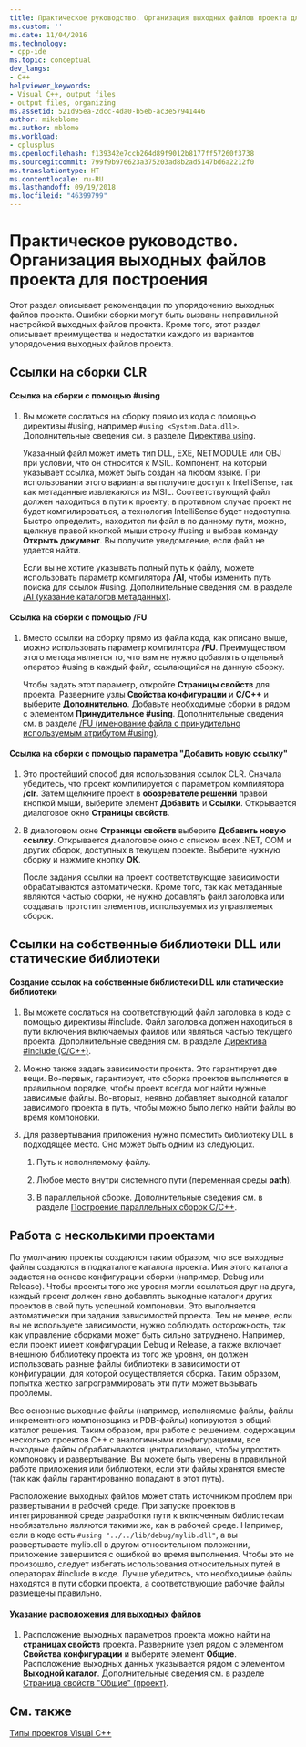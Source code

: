 ```yaml
---
title: Практическое руководство. Организация выходных файлов проекта для сборки | Документы Майкрософт
ms.custom: ''
ms.date: 11/04/2016
ms.technology:
- cpp-ide
ms.topic: conceptual
dev_langs:
- C++
helpviewer_keywords:
- Visual C++, output files
- output files, organizing
ms.assetid: 521d95ea-2dcc-4da0-b5eb-ac3e57941446
author: mikeblome
ms.author: mblome
ms.workload:
- cplusplus
ms.openlocfilehash: f139342e7ccb264d89f9012b8177ff57260f3738
ms.sourcegitcommit: 799f9b976623a375203ad8b2ad5147bd6a2212f0
ms.translationtype: HT
ms.contentlocale: ru-RU
ms.lasthandoff: 09/19/2018
ms.locfileid: "46399799"
---
```

# <a name="how-to-organize-project-output-files-for-builds"></a>Практическое руководство. Организация выходных файлов проекта для построения

Этот раздел описывает рекомендации по упорядочению выходных файлов проекта. Ошибки сборки могут быть вызваны неправильной настройкой выходных файлов проекта. Кроме того, этот раздел описывает преимущества и недостатки каждого из вариантов упорядочения выходных файлов проекта.

## <a name="referencing-clr-assemblies"></a>Ссылки на сборки CLR

#### <a name="to-reference-assemblies-with-using"></a>Ссылка на сборки с помощью #using

1. Вы можете сослаться на сборку прямо из кода с помощью директивы #using, например `#using <System.Data.dll>`. Дополнительные сведения см. в разделе [Директива using](../preprocessor/hash-using-directive-cpp.md).

   Указанный файл может иметь тип DLL, EXE, NETMODULE или OBJ при условии, что он относится к MSIL. Компонент, на который указывает ссылка, может быть создан на любом языке. При использовании этого варианта вы получите доступ к IntelliSense, так как метаданные извлекаются из MSIL. Соответствующий файл должен находиться в пути к проекту; в противном случае проект не будет компилироваться, а технология IntelliSense будет недоступна. Быстро определить, находится ли файл в по данному пути, можно, щелкнув правой кнопкой мыши строку #using и выбрав команду **Открыть документ**. Вы получите уведомление, если файл не удается найти.

   Если вы не хотите указывать полный путь к файлу, можете использовать параметр компилятора **/AI**, чтобы изменить путь поиска для ссылок #using. Дополнительные сведения см. в разделе [/AI (указание каталогов метаданных)](../build/reference/ai-specify-metadata-directories.md).

#### <a name="to-reference-assemblies-with-fu"></a>Ссылка на сборки с помощью /FU

1. Вместо ссылки на сборку прямо из файла кода, как описано выше, можно использовать параметр компилятора **/FU**. Преимуществом этого метода является то, что вам не нужно добавлять отдельный оператор #using в каждый файл, ссылающийся на данную сборку.

   Чтобы задать этот параметр, откройте **Страницы свойств** для проекта. Разверните узлы **Свойства конфигурации** и **C/C++** и выберите **Дополнительно**. Добавьте необходимые сборки в рядом с элементом **Принудительное #using**. Дополнительные сведения см. в разделе [/FU (именование файла с принудительно используемым атрибутом #using)](../build/reference/fu-name-forced-hash-using-file.md).

#### <a name="to-reference-assemblies-with-add-new-reference"></a>Ссылка на сборки с помощью параметра "Добавить новую ссылку"

1. Это простейший способ для использования ссылок CLR. Сначала убедитесь, что проект компилируется с параметром компилятора **/clr**. Затем щелкните проект в **обозревателе решений** правой кнопкой мыши, выберите элемент **Добавить** и **Ссылки**. Открывается диалоговое окно **Страницы свойств**.

1. В диалоговом окне **Страницы свойств** выберите **Добавить новую ссылку**. Открывается диалоговое окно с списком всех .NET, COM и других сборок, доступных в текущем проекте. Выберите нужную сборку и нажмите кнопку **ОК**.

   После задания ссылки на проект соответствующие зависимости обрабатываются автоматически. Кроме того, так как метаданные являются частью сборки, не нужно добавлять файл заголовка или создавать прототип элементов, используемых из управляемых сборок.

## <a name="referencing-native-dlls-or-static-libraries"></a>Ссылки на собственные библиотеки DLL или статические библиотеки

#### <a name="to-reference-native-dlls-or-static-libraries"></a>Создание ссылок на собственные библиотеки DLL или статические библиотеки

1. Вы можете сослаться на соответствующий файл заголовка в коде с помощью директивы #include. Файл заголовка должен находиться в пути включения включаемых файлов или являться частью текущего проекта. Дополнительные сведения см. в разделе [Директива #include (C/C++)](../preprocessor/hash-include-directive-c-cpp.md).

1. Можно также задать зависимости проекта. Это гарантирует две вещи. Во-первых, гарантирует, что сборка проектов выполняется в правильном порядке, чтобы проект всегда мог найти нужные зависимые файлы. Во-вторых, неявно добавляет выходной каталог зависимого проекта в путь, чтобы можно было легко найти файлы во время компоновки.

1. Для развертывания приложения нужно поместить библиотеку DLL в подходящее место. Оно может быть одним из следующих.

   1. Путь к исполняемому файлу.

   1. Любое место внутри системного пути (переменная среды **path**).

   1. В параллельной сборке. Дополнительные сведения см. в разделе [Построение параллельных сборок C/C++](../build/building-c-cpp-side-by-side-assemblies.md).

## <a name="working-with-multiple-projects"></a>Работа с несколькими проектами

По умолчанию проекты создаются таким образом, что все выходные файлы создаются в подкаталоге каталога проекта. Имя этого каталога задается на основе конфигурации сборки (например, Debug или Release). Чтобы проекты того же уровня могли ссылаться друг на друга, каждый проект должен явно добавлять выходные каталоги других проектов в свой путь успешной компоновки. Это выполняется автоматически при задании зависимостей проекта. Тем не менее, если вы не используете зависимости, нужно соблюдать осторожность, так как управление сборками может быть сильно затруднено. Например, если проект имеет конфигурации Debug и Release, а также включает внешнюю библиотеку проекта из того же уровня, он должен использовать разные файлы библиотеки в зависимости от конфигурации, для которой осуществляется сборка. Таким образом, попытка жестко запрограммировать эти пути может вызывать проблемы.

Все основные выходные файлы (например, исполняемые файлы, файлы инкрементного компоновщика и PDB-файлы) копируются в общий каталог решения. Таким образом, при работе с решением, содержащим несколько проектов C++ с аналогичными конфигурациями, все выходные файлы обрабатываются централизовано, чтобы упростить компоновку и развертывание. Вы можете быть уверены в правильной работе приложения или библиотеки, если эти файлы хранятся вместе (так как файлы гарантированно попадают в этот путь).

Расположение выходных файлов может стать источником проблем при развертывании в рабочей среде. При запуске проектов в интегрированной среде разработки пути к включенным библиотекам необязательно являются такими же, как в рабочей среде. Например, если в коде есть `#using "../../lib/debug/mylib.dll"`, а вы развертываете mylib.dll в другом относительном положении, приложение завершится с ошибкой во время выполнения. Чтобы это не произошло, следует избегать использования относительных путей в операторах #include в коде. Лучше убедитесь, что необходимые файлы находятся в пути сборки проекта, а соответствующие рабочие файлы размещены правильно.

#### <a name="how-to-specify-where-output-files-go"></a>Указание расположения для выходных файлов

1. Расположение выходных параметров проекта можно найти на **страницах свойств** проекта. Разверните узел рядом с элементом **Свойства конфигурации** и выберите элемент **Общие**. Расположение выходных данных указывается рядом с элементом **Выходной каталог**. Дополнительные сведения см. в разделе [Страница свойств "Общие" (проект)](../ide/general-property-page-project.md).

## <a name="see-also"></a>См. также

[Типы проектов Visual C++](../ide/visual-cpp-project-types.md)